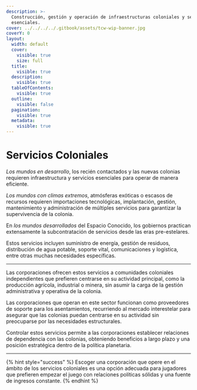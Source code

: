 ```yaml
---
description: >-
  Construcción, gestión y operación de infraestructuras coloniales y servicios
  esenciales.
cover: ../../../../.gitbook/assets/tcw-wip-banner.jpg
coverY: 0
layout:
  width: default
  cover:
    visible: true
    size: full
  title:
    visible: true
  description:
    visible: true
  tableOfContents:
    visible: true
  outline:
    visible: false
  pagination:
    visible: true
  metadata:
    visible: true
---
```


# Servicios Coloniales

_Los mundos en desarrollo_, los recién contactados y las nuevas colonias requieren infraestructura y servicios esenciales para operar de manera eficiente.

_Los mundos con climas extremos_, atmósferas exóticas o escasos de recursos requieren importaciones tecnológicas, implantación, gestión, mantenimiento y administración de múltiples servicios para garantizar la supervivencia de la colonia.

En _los mundos desarrollados_ del Espacio Conocido, los gobiernos practican extensamente la subcontratación de servicios desde las eras pre-estelares.

Estos servicios incluyen suministro de energía, gestión de residuos, distribución de agua potable, soporte vital, comunicaciones y logística, entre otras muchas necesidades específicas.

***

Las corporaciones ofrecen estos servicios a comunidades coloniales independientes que prefieren centrarse en su actividad principal, como la producción agrícola, industrial o minera, sin asumir la carga de la gestión administrativa y operativa de la colonia.

Las corporaciones que operan en este sector funcionan como proveedores de soporte para los asentamientos, recurriendo al mercado interestelar para asegurar que las colonias puedan centrarse en su actividad sin preocuparse por las necesidades estructurales.

Controlar estos servicios permite a las corporaciones establecer relaciones de dependencia con las colonias, obteniendo beneficios a largo plazo y una posición estratégica dentro de la política planetaria.

***

{% hint style="success" %}
Escoger una corporación que opere en el ámbito de los servicios coloniales es una opción adecuada para jugadores que prefieren empezar el juego con relaciones políticas sólidas y una fuente de ingresos constante.
{% endhint %}
